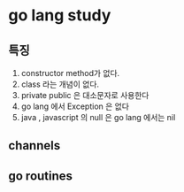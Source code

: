 # go lang study

## 특징
1. constructor method가 없다.
2. class 라는 개념이 없다.
3. private public 은 대소문자로 사용한다
4. go lang 에서 Exception 은 없다
5. java , javascript 의 null 은 go lang 에서는 nil

## channels

## go routines